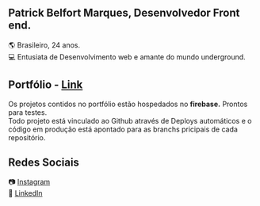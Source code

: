 ## Patrick Belfort Marques, Desenvolvedor Front end.

:earth_americas: Brasileiro, 24 anos. <br/>
💻 Entusiata de Desenvolvimento web e amante do mundo underground. <br/>

## Portfólio - [Link](https://patrick-b-marques.web.app/)

Os projetos contidos no portfólio estão hospedados no <strong>firebase.</strong> Prontos para testes.<br/>
Todo projeto está vinculado ao Github através de Deploys automáticos e o código em produção está apontado para as branchs pricipais de cada repositório.

## Redes Sociais

📷 [Instagram](https://www.instagram.com/sagazvlr/)<br/>
🔗 [LinkedIn](https://www.linkedin.com/in/patrick-belfort-91253b200/)
